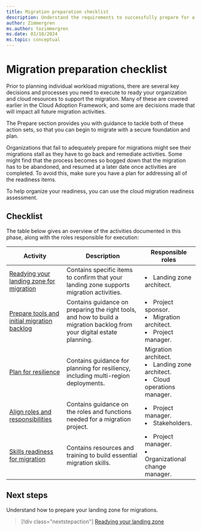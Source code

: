 ```yaml
---
title: Migration preparation checklist
description: Understand the requirements to successfully prepare for a cloud migration with the Microsoft Cloud Adoption Framework.
author: Zimmergren
ms.author: tozimmergren
ms.date: 03/18/2024
ms.topic: conceptual
---
```


# Migration preparation checklist

Prior to planning individual workload migrations, there are several key decisions and processes you need to execute to ready your organization and cloud resources to support the migration. Many of these are covered earlier in the Cloud Adoption Framework, and some are decisions made that will impact all future migration activities.

The Prepare section provides you with guidance to tackle both of these action sets, so that you can begin to migrate with a secure foundation and plan.

Organizations that fail to adequately prepare for migrations might see their migrations stall as they have to go back and remediate activities. Some might find that the process becomes so bogged down that the migration has to be abandoned, and resumed at a later date once activities are completed. To avoid this, make sure you have a plan for addressing all of the readiness items.

To help organize your readiness, you can use the cloud migration readiness assessment.

## Checklist

The table below gives an overview of the activities documented in this phase, along with the roles responsible for execution:

|Activity|Description|Responsible roles|
|---|---|---|
|[Readying your landing zone for migration](./ready-azure-landing-zone.md)|Contains specific items to confirm that your landing zone supports migration activities.|<li>Landing zone architect.|
|[Prepare tools and initial migration backlog](./tools-backlog.md)|Contains guidance on preparing the right tools, and how to build a migration backlog from your digital estate planning.|<li>Project sponsor.<br><li> Migration architect.<br><li>Project manager.|
|[Plan for resilience](./plan-for-resilience.md)|Contains guidance for planning for resiliency, including multi-region deployments.|Migration architect.<br><li>Landing zone architect.<br><li>Cloud operations manager.|
|[Align roles and responsibilities](./roles-responsibilities.md)|Contains guidance on the roles and functions needed for a migration project.|<li>Project manager.<br><li>Stakeholders.|
|[Skills readiness for migration](./skills-support.md)|Contains resources and training to build essential migration skills.|<li>Project manager.<br><li>Organizational change manager.|

## Next steps

Understand how to prepare your landing zone for migrations.

> [!div class="nextstepaction"]
> [Readying your landing zone](./ready-azure-landing-zone.md)
